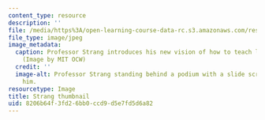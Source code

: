 ```yaml
---
content_type: resource
description: ''
file: /media/https%3A/open-learning-course-data-rc.s3.amazonaws.com/res-18-010-a-2020-vision-of-linear-algebra-spring-2020/8206b64f3fd26bb0ccd9d5e7fd5d6a82_RES-18-010S20-th.jpg
file_type: image/jpeg
image_metadata:
  caption: Professor Strang introduces his new vision of how to teach linear algebra.
    (Image by MIT OCW)
  credit: ''
  image-alt: Professor Strang standing behind a podium with a slide screen behind
    him.
resourcetype: Image
title: Strang thumbnail
uid: 8206b64f-3fd2-6bb0-ccd9-d5e7fd5d6a82
---
```

